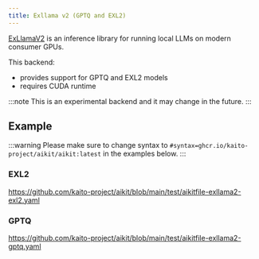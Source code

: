 ```yaml
---
title: Exllama v2 (GPTQ and EXL2)
---
```


[ExLlamaV2](https://github.com/turboderp/exllamav2) is an inference library for running local LLMs on modern consumer GPUs.

This backend:
- provides support for GPTQ and EXL2 models
- requires CUDA runtime

:::note
This is an experimental backend and it may change in the future.
:::

## Example

:::warning
Please make sure to change syntax to `#syntax=ghcr.io/kaito-project/aikit/aikit:latest` in the examples below.
:::

### EXL2
https://github.com/kaito-project/aikit/blob/main/test/aikitfile-exllama2-exl2.yaml

### GPTQ
https://github.com/kaito-project/aikit/blob/main/test/aikitfile-exllama2-gptq.yaml

